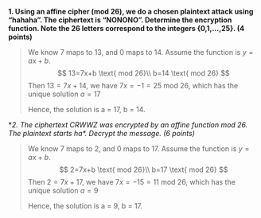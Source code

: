 **1. Using an affine cipher (mod 26), we do a chosen plaintext attack using “hahaha”.  The ciphertext is “NONONO”. Determine the encryption function. Note the 26 letters correspond to the integers {0,1,...,25}.  (4 points)**

>We know 7 maps to 13, and 0 maps to 14. Assume the function is $y=ax+b$.
>$$
>13=7x+b \text{ mod 26}\\
>b=14 \text{ mod 26}
>$$
>Then $13=7x+14$, we have $7x=-1=25 \text{ mod 26}$, which has the unique solution $a=17$
>
>Hence, the solution is a = 17, b = 14.

**2. The ciphertext *CRWWZ* was encrypted by an affine function mod 26. The plaintext starts *ha\*. Decrypt the message. (6 points)**

>We know 7 maps to 2, and 0 maps to 17. Assume the function is $y=ax+b$.
>$$
>2=7x+b \text{ mod 26}\\
>b=17 \text{ mod 26}
>$$
>Then $2=7x+17$, we have $7x=-15=11 \text{ mod 26}$, which has the unique solution $a=9$
>
>Hence, the solution is a = 9, b = 17.
>
>